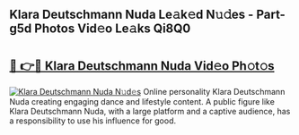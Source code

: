 ## Klara Deutschmann Nuda Le𝚊k𝚎d N𝚞𝚍es - Part-g5d Photos Vid𝚎o Le𝚊ks Qi8Q0

# <h2><a href="http://fbbxm0.evod.top/?m=Klara+Deutschmann+Nuda">🔗 👉🔴 Klara Deutschmann Nuda Vid𝚎o Ph𝚘t𝚘s</a></h2>

[![Klara Deutschmann Nuda N𝚞d𝚎s](https://i.imgur.com/8V9OHl7.gif)](http://fbbxm0.evod.top/?m=Klara+Deutschmann+Nuda)
Online personality Klara Deutschmann Nuda creating engaging dance and lifestyle content. A public figure like Klara Deutschmann Nuda, with a large platform and a captive audience, has a responsibility to use his influence for good. 
